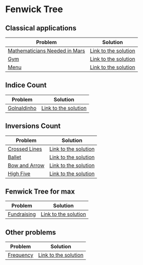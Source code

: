 # Fenwick Tree

## Classical applications

Problem | Solution
------- | --------
[Mathematicians Needed in Mars](https://www.urionlinejudge.com.br/judge/en/problems/view/1804) | [Link to the solution](https://github.com/danielvitor2d/Problem-Set/tree/main/FenwickTree/Mathematicians-Needed-in-Mars/Mathematicians-Needed-in-Mars.cpp)
[Gym](https://www.urionlinejudge.com.br/judge/en/problems/view/2538) | [Link to the solution](https://github.com/danielvitor2d/Problem-Set/tree/main/FenwickTree/Gym/Gym.cpp)
[Menu](https://www.urionlinejudge.com.br/judge/en/problems/view/2526) | [Link to the solution](https://github.com/danielvitor2d/Problem-Set/tree/main/FenwickTree/Menu/Menu.cpp)

## Indice Count

Problem | Solution
------- | --------
[Golnaldinho](https://www.urionlinejudge.com.br/judge/en/problems/view/2792) | [Link to the solution](https://github.com/danielvitor2d/Problem-Set/tree/main/FenwickTree/Golnaldinho/Golnaldinho.cpp)

## Inversions Count

Problem | Solution
------- | --------
[Crossed Lines](https://neps.academy/problem/63) | [Link to the solution](https://github.com/danielvitor2d/Problem-Set/tree/main/FenwickTree/Crossed-Lines/Crossed-Lines.cpp)
[Ballet](https://neps.academy/problem/536) | [Link to the solution](https://github.com/danielvitor2d/Problem-Set/tree/main/FenwickTree/Ballet/Ballet.cpp)
[Bow and Arrow](https://neps.academy/problem/6) | [Link to the solution](https://github.com/danielvitor2d/Problem-Set/tree/main/FenwickTree/Bow-and-Arrow/Bow-and-Arrow.cpp)
[High Five](https://www.urionlinejudge.com.br/judge/en/problems/view/2539) | [Link to the solution](https://github.com/danielvitor2d/Problem-Set/tree/main/FenwickTree/High-Five/High-Five.cpp)

## Fenwick Tree for max

Problem | Solution
------- | --------
[Fundraising](https://www.urionlinejudge.com.br/judge/en/problems/view/2700) | [Link to the solution](https://github.com/danielvitor2d/Problem-Set/tree/main/FenwickTree/Fundraising/Fundraising.cpp)

## Other problems

Problem | Solution
------- | --------
[Frequency](https://www.urionlinejudge.com.br/judge/pt/problems/view/2467) | [Link to the solution](https://github.com/danielvitor2d/Problem-Set/tree/main/FenwickTree/Frequency/Frequency.cpp)

